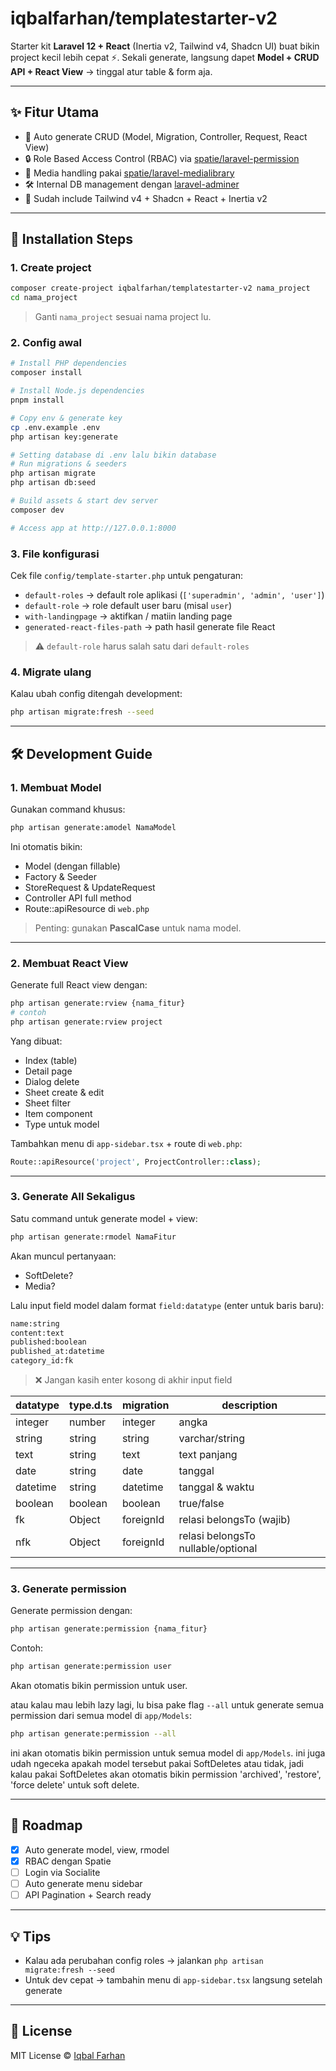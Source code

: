 # iqbalfarhan/templatestarter-v2

Starter kit **Laravel 12 + React** (Inertia v2, Tailwind v4, Shadcn UI) buat bikin project kecil lebih cepat ⚡.
Sekali generate, langsung dapet **Model + CRUD API + React View** → tinggal atur table & form aja.

---

## ✨ Fitur Utama

- 🚀 Auto generate CRUD (Model, Migration, Controller, Request, React View)
- 🔒 Role Based Access Control (RBAC) via [spatie/laravel-permission](https://spatie.be/docs/laravel-permission/v6/introduction)
- 📸 Media handling pakai [spatie/laravel-medialibrary](https://spatie.be/docs/laravel-medialibrary/v11/introduction)
- 🛠 Internal DB management dengan [laravel-adminer](https://github.com/onecentlin/laravel-adminer)
- 🎨 Sudah include Tailwind v4 + Shadcn + React + Inertia v2

---

## 🚀 Installation Steps

### 1. Create project

```bash
composer create-project iqbalfarhan/templatestarter-v2 nama_project
cd nama_project
```

> Ganti `nama_project` sesuai nama project lu.

### 2. Config awal

```bash
# Install PHP dependencies
composer install

# Install Node.js dependencies
pnpm install

# Copy env & generate key
cp .env.example .env
php artisan key:generate

# Setting database di .env lalu bikin database
# Run migrations & seeders
php artisan migrate
php artisan db:seed

# Build assets & start dev server
composer dev

# Access app at http://127.0.0.1:8000
```

### 3. File konfigurasi

Cek file `config/template-starter.php` untuk pengaturan:

- `default-roles` → default role aplikasi (`['superadmin', 'admin', 'user']`)
- `default-role` → role default user baru (misal `user`)
- `with-landingpage` → aktifkan / matiin landing page
- `generated-react-files-path` → path hasil generate file React

> ⚠️ `default-role` harus salah satu dari `default-roles`

### 4. Migrate ulang

Kalau ubah config ditengah development:

```bash
php artisan migrate:fresh --seed
```

---

## 🛠 Development Guide

### 1. Membuat Model

Gunakan command khusus:

```bash
php artisan generate:amodel NamaModel
```

Ini otomatis bikin:

- Model (dengan fillable)
- Factory & Seeder
- StoreRequest & UpdateRequest
- Controller API full method
- Route::apiResource di `web.php`

> Penting: gunakan **PascalCase** untuk nama model.

---

### 2. Membuat React View

Generate full React view dengan:

```bash
php artisan generate:rview {nama_fitur}
# contoh
php artisan generate:rview project
```

Yang dibuat:

- Index (table)
- Detail page
- Dialog delete
- Sheet create & edit
- Sheet filter
- Item component
- Type untuk model

Tambahkan menu di `app-sidebar.tsx` + route di `web.php`:

```php
Route::apiResource('project', ProjectController::class);
```

---

### 3. Generate All Sekaligus

Satu command untuk generate model + view:

```bash
php artisan generate:rmodel NamaFitur
```

Akan muncul pertanyaan:

- SoftDelete?
- Media?

Lalu input field model dalam format `field:datatype` (enter untuk baris baru):

```txt
name:string
content:text
published:boolean
published_at:datetime
category_id:fk
```

> ❌ Jangan kasih enter kosong di akhir input field

| datatype | type.d.ts | migration | description                        |
| -------- | --------- | --------- | ---------------------------------- |
| integer  | number    | integer   | angka                              |
| string   | string    | string    | varchar/string                     |
| text     | string    | text      | text panjang                       |
| date     | string    | date      | tanggal                            |
| datetime | string    | datetime  | tanggal & waktu                    |
| boolean  | boolean   | boolean   | true/false                         |
| fk       | Object    | foreignId | relasi belongsTo (wajib)           |
| nfk      | Object    | foreignId | relasi belongsTo nullable/optional |

---

### 3. Generate permission

Generate permission dengan:

```bash
php artisan generate:permission {nama_fitur}
```

Contoh:

```bash
php artisan generate:permission user
```

Akan otomatis bikin permission untuk user.

atau kalau mau lebih lazy lagi, lu bisa pake flag `--all` untuk generate semua permission dari semua model di `app/Models`:

```bash
php artisan generate:permission --all
```

ini akan otomatis bikin permission untuk semua model di `app/Models`. ini juga udah ngeceka apakah model tersebut pakai SoftDeletes atau tidak, jadi kalau pakai SoftDeletes akan otomatis bikin permission 'archived', 'restore', 'force delete' untuk soft delete.

---

## 🧭 Roadmap

- [x] Auto generate model, view, rmodel
- [x] RBAC dengan Spatie
- [ ] Login via Socialite
- [ ] Auto generate menu sidebar
- [ ] API Pagination + Search ready

---

## 💡 Tips

- Kalau ada perubahan config roles → jalankan `php artisan migrate:fresh --seed`
- Untuk dev cepat → tambahin menu di `app-sidebar.tsx` langsung setelah generate

---

## 📜 License

MIT License © [Iqbal Farhan](https://github.com/iqbalfarhan)

